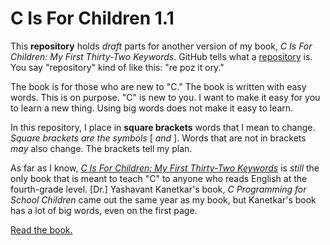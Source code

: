 # C Is For Children 1.1
This **repository** holds *draft* parts for another version of my book, *C Is For Children: My First Thirty-Two Keywords*. GitHub tells what a [repository](https://help.github.com/en/github/getting-started-with-github/create-a-repo) is. You say "repository" kind of like this: "re poz it ory."

The book is for those who are new to "C." The book is written with easy words. This is on purpose. "C" is new to you. I want to make it easy for you to learn a new thing. Using big words does not make it easy to learn.

In this repository, I place in **square brackets** words that I mean to change. *Square brackets are the symbols* [ *and* ]. Words that are not in brackets *may* also change. The brackets tell my plan.

As far as I know, [*C Is For Children: My First Thirty-Two Keywords*](https://www.iuniverse.com/en/bookstore/bookdetails/436907-C-Is-for-Children) is *still* the only book that is meant to teach "C" to anyone who reads English at the fourth-grade level. [Dr.] Yashavant Kanetkar's book, *C Programming for School Children* came out the same year as my book, but Kanetkar's book has a lot of big words, even on the first page.

[Read the book.](https://github.com/dmparrishphd/cIsForChildren1.1/blob/master/introduction.md)
